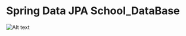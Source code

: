 # Spring Data JPA School_DataBase

![Alt text](https://github.com/Rishavgg/spring-data-school/raw/main/SchoolDb.jpg)


 
